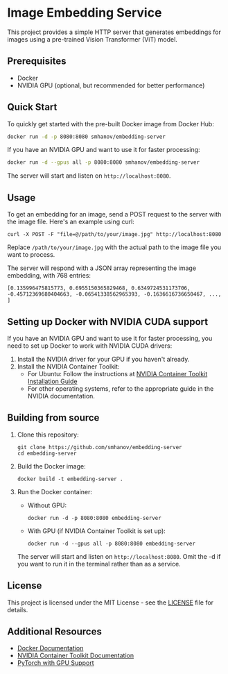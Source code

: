 # Image Embedding Service

This project provides a simple HTTP server that generates embeddings for images using a pre-trained Vision Transformer (ViT) model.

## Prerequisites

- Docker
- NVIDIA GPU (optional, but recommended for better performance)

## Quick Start

To quickly get started with the pre-built Docker image from Docker Hub:

```bash
docker run -d -p 8080:8080 smhanov/embedding-server
```

If you have an NVIDIA GPU and want to use it for faster processing:

```bash
docker run -d --gpus all -p 8080:8080 smhanov/embedding-server
```

The server will start and listen on `http://localhost:8080`.


## Usage

To get an embedding for an image, send a POST request to the server with the image file. Here's an example using curl:

```
curl -X POST -F "file=@/path/to/your/image.jpg" http://localhost:8080
```

Replace `/path/to/your/image.jpg` with the actual path to the image file you want to process.

The server will respond with a JSON array representing the image embedding, with 768 entries:

```
[0.135996475815773, 0.6955150365829468, 0.6349724531173706, -0.45712369680404663, -0.06541338562965393, -0.1636616736650467, ..., ]
```


## Setting up Docker with NVIDIA CUDA support

If you have an NVIDIA GPU and want to use it for faster processing, you need to set up Docker to work with NVIDIA CUDA drivers:

1. Install the NVIDIA driver for your GPU if you haven't already.
2. Install the NVIDIA Container Toolkit:
   - For Ubuntu: Follow the instructions at [NVIDIA Container Toolkit Installation Guide](https://docs.nvidia.com/datacenter/cloud-native/container-toolkit/install-guide.html#docker)
   - For other operating systems, refer to the appropriate guide in the NVIDIA documentation.

## Building from source

1. Clone this repository:
   ```
   git clone https://github.com/smhanov/embedding-server
   cd embedding-server
   ```

2. Build the Docker image:
   ```
   docker build -t embedding-server .
   ```

3. Run the Docker container:
   - Without GPU:
     ```
     docker run -d -p 8080:8080 embedding-server
     ```
   - With GPU (if NVIDIA Container Toolkit is set up):
     ```
     docker run -d --gpus all -p 8080:8080 embedding-server
     ```

   The server will start and listen on `http://localhost:8080`. Omit the -d if you want to run it in the terminal rather than as a service.

## License

This project is licensed under the MIT License - see the [LICENSE](LICENSE) file for details.

## Additional Resources

- [Docker Documentation](https://docs.docker.com/)
- [NVIDIA Container Toolkit Documentation](https://docs.nvidia.com/datacenter/cloud-native/container-toolkit/overview.html)
- [PyTorch with GPU Support](https://pytorch.org/get-started/locally/)
